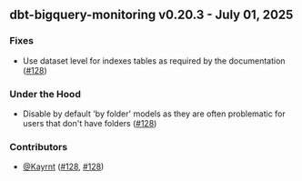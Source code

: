 ## dbt-bigquery-monitoring v0.20.3 - July 01, 2025

### Fixes


  - Use dataset level for indexes tables as required by the documentation ([#128](https://github.com/bqbooster/dbt-bigquery-monitoring/issues/128))

### Under the Hood


  - Disable by default 'by folder' models as they are often problematic for users that don't have folders ([#128](https://github.com/bqbooster/dbt-bigquery-monitoring/issues/128))

### Contributors
- [@Kayrnt](https://github.com/Kayrnt) ([#128](https://github.com/bqbooster/dbt-bigquery-monitoring/issues/128), [#128](https://github.com/bqbooster/dbt-bigquery-monitoring/issues/128))

